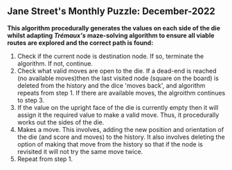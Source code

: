 ## Jane Street's Monthly Puzzle: December-2022

**This algorithm procedurally generates the values on each side of the die whilst adapting  _Trémaux's_ maze-solving algorithm to ensure all viable routes are explored and the correct path is found:**

  1. Check if the current node is destination node. If so, terminate the algorithm. If not, continue.
  2. Check what valid moves are open to the die. If a dead-end is reached (no available moves)then the last visited node (square on the board) is deleted from the history and the dice 'moves back', and algorithm repeats from step 1. If there are available moves, the algroithm continues to step 3.
  3. If the value on the upright face of the die is currently empty then it will assign it the required value to make a valid move. Thus, it procedurally works out the sides of the die.
  4. Makes a move. This involves, adding the new position and orientation of the die (and score and moves) to the history. It also involves deleting the option of making that move from the history so that if the node is revisited it will not try the same move twice.
  5.  Repeat from step 1. 
  

